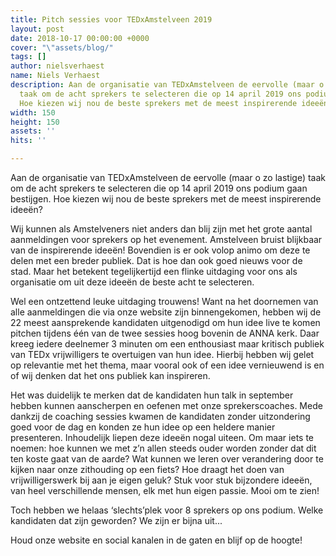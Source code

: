 ```yaml
---
title: Pitch sessies voor TEDxAmstelveen 2019
layout: post
date: 2018-10-17 00:00:00 +0000
cover: "\"assets/blog/"
tags: []
author: nielsverhaest
name: Niels Verhaest
description: Aan de organisatie van TEDxAmstelveen de eervolle (maar o zo lastige)
  taak om de acht sprekers te selecteren die op 14 april 2019 ons podium gaan bestijgen.
  Hoe kiezen wij nou de beste sprekers met de meest inspirerende ideeën?
width: 150
height: 150
assets: ''
hits: ''

---
```

Aan de organisatie van TEDxAmstelveen de eervolle (maar o zo lastige) taak om de acht sprekers te selecteren die op 14 april 2019 ons podium gaan bestijgen. Hoe kiezen wij nou de beste sprekers met de meest inspirerende ideeën?  
  
Wij kunnen als Amstelveners niet anders dan blij zijn met het grote aantal aanmeldingen voor sprekers op het evenement. Amstelveen bruist blijkbaar van de inspirerende ideeën! Bovendien is er ook volop animo om deze te delen met een breder publiek. Dat is hoe dan ook goed nieuws voor de stad. Maar het betekent tegelijkertijd een flinke uitdaging voor ons als organisatie om uit deze ideeën de beste acht te selecteren.   
  
Wel een ontzettend leuke uitdaging trouwens! Want na het doornemen van alle aanmeldingen die via onze website zijn binnengekomen, hebben wij de 22 meest aansprekende kandidaten uitgenodigd om hun idee live te komen pitchen tijdens één van de twee sessies hoog bovenin de ANNA kerk. Daar kreeg iedere deelnemer 3 minuten om een enthousiast maar kritisch publiek van TEDx vrijwilligers te overtuigen van hun idee. Hierbij hebben wij gelet op relevantie met het thema, maar vooral ook of een idee vernieuwend is en of wij denken dat het ons publiek kan inspireren.   
  
Het was duidelijk te merken dat de kandidaten hun talk in september hebben kunnen aanscherpen en oefenen met onze sprekerscoaches. Mede dankzij de coaching sessies kwamen de kandidaten zonder uitzondering goed voor de dag en konden ze hun idee op een heldere manier presenteren. Inhoudelijk liepen deze ideeën nogal uiteen. Om maar iets te noemen: hoe kunnen we met z’n allen steeds ouder worden zonder dat dit ten koste gaat van de aarde? Wat kunnen we leren over verandering door te kijken naar onze zithouding op een fiets? Hoe draagt het doen van vrijwilligerswerk bij aan je eigen geluk? Stuk voor stuk bijzondere ideeën, van heel verschillende mensen, elk met hun eigen passie. Mooi om te zien!  
  
Toch hebben we helaas ‘slechts’plek voor 8 sprekers op ons podium. Welke kandidaten dat zijn geworden? We zijn er bijna uit...   
  
Houd onze website en social kanalen in de gaten en blijf op de hoogte!